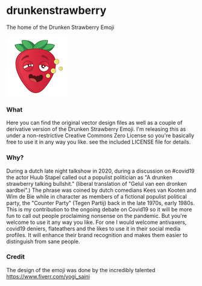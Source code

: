 # drunkenstrawberry
The home of the Drunken Strawberry Emoji

![Drunken Strawberry Emoji](https://github.com/SqyD/drunkenstrawberry/raw/main/drunkenstrawberry_small.jpg)

### What
Here you can find the original vector design files as well as a couple of derivative version of the Drunken Strawberry Emoji. I'm releasing this as under a non-restrictive Creative Commons Zero License so you're basically free to use it in any way you like. see the included LICENSE file for details.

### Why?
During a dutch late night talkshow in 2020, during a discussion on #covid19 the actor Huub Stapel called out a populist politician as "A drunken strawberry talking bullshit." (liberal translation of "Gelul van een dronken aardbei".) The phrase was coined by dutch comedians Kees van Kooten and Wim de Bie while in character as members of a fictional populist political party, the "Counter Party" (Tegen Partij) back in the late 1970s, early 1980s. This is my contribution to the ongoing debate on Covid19 so it will be more fun to call out people proclaiming nonsense on the pandemic. But you're welcome to use it any way you like. For one I would welcome antivaxers, covid19 deniers, flateathers and the likes to use it in their social media profiles. It will enhance their brand recognition and makes them easier to distinguish from sane people.

### Credit
The design of the emoji was done by the incredibly talented https://www.fiverr.com/yogi_saini
